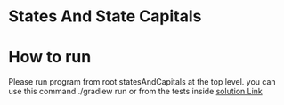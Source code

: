 # States And State Capitals 

# How to run

Please run program from root statesAndCapitals at the top level.
you can use this command ./gradlew run
or from the tests inside
[solution Link](lib/src/main/java/statesAndCapitals/StatesAndCapitals.java)



